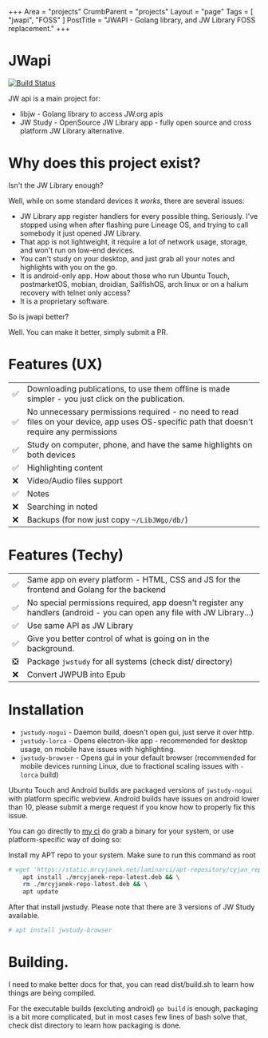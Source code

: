 +++
Area = "projects"
CrumbParent = "projects"
Layout = "page"
Tags = [ "jwapi", "FOSS" ]
PostTitle = "JWAPI - Golang library, and JW Library FOSS replacement."
+++

# JWapi
[![Build Status](https://ci.mrcyjanek.net/badge/build-jwapi.svg)](https://ci.mrcyjanek.net/jobs/build-jwapi)

JW api is a main project for:

 - libjw - Golang library to access JW.org apis
 - JW Study - OpenSource JW Library app - fully open source and cross platform JW Library alternative.

# Why does this project exist?

Isn't the JW Library enough?

Well, while on some standard devices it _works_, there are several issues:

 - JW Library app register handlers for every possible thing. Seriously. I've stopped using when after flashing pure Lineage OS, and trying to call somebody it just opened JW Library.
 - That app is not lightweight, it require a lot of network usage, storage, and won't run on low-end devices.
 - You can't study on your desktop, and just grab all your notes and highlights with you on the go.
 - It is android-only app. How about those who run Ubuntu Touch, postmarketOS, mobian, droidian, SailfishOS, arch linux or on a halium recovery with telnet only access?
 - It is a proprietary software.

So is jwapi better?

Well. You can make it better, simply submit a PR.


<!--
 ✅ Done
 ❎ Done, but have issues
 ❌ Todo
 -->
# Features (UX)
|    |       |
| -- | ----- |
| ✅ | Downloading publications, to use them offline is made simpler - you just click on the publication. |
| ✅ | No unnecessary permissions required - no need to read files on your device, app uses OS-specific path that doesn't require any permissions |
| ✅ | Study on computer, phone, and have the same highlights on both devices |
| ✅ | Highlighting content |
| ❌ | Video/Audio files support |
| ✅ | Notes |
| ❌ | Searching in noted |
| ❌ | Backups (for now just copy `~/LibJWgo/db/`) |


# Features (Techy)

|    |       |
| -- | ----- |
| ✅ | Same app on every platform - HTML, CSS and JS for the frontend and Golang for the backend |
| ✅ | No special permissions required, app doesn't register any handlers (android - you can open any file with JW Library...) | 
| ✅ | Use same API as JW Library |
| ✅ | Give you better control of what is going on in the background. |
| ❎ | Package `jwstudy` for all systems (check dist/ directory) |
| ❌ | Convert JWPUB into Epub | 

# Installation

 - `jwstudy-nogui` - Daemon build, doesn't open gui, just serve it over http.
 - `jwstudy-lorca` - Opens electron-like app - recommended for desktop usage, on mobile have issues with highlighting.
 - `jwstudy-browser` - Opens gui in your default browser (recommended for mobile devices running Linux, due to fractional scaling issues with `-lorca` build)

Ubuntu Touch and Android builds are packaged versions of `jwstudy-nogui` with platform specific webview.
Android builds have issues on android lower than 10, please submit a merge request if you know how to properly fix this issue.

You can go directly to [my ci](https://ci.mrcyjanek.net/jobs/build-jwapi) do grab a binary for your system, or use platform-specific way of doing so:

Install my APT repo to your system. Make sure to run this command as root
```bash
# wget 'https://static.mrcyjanek.net/laminarci/apt-repository/cyjan_repo/mrcyjanek-repo-latest.deb' && \
    apt install ./mrcyjanek-repo-latest.deb && \
    rm ./mrcyjanek-repo-latest.deb && \
    apt update
```
After that install jwstudy. Please note that there are 3 versions of JW Study available. 
```bash
# apt install jwstudy-browser
```

# Building.

I need to make better docs for that, you can read dist/build.sh to learn how things are being compiled.

For the executable builds (excluting android) `go build` is enough, packaging is a bit more complicated, but in most cases few lines of bash solve that, check dist directory to learn how packaging is done.